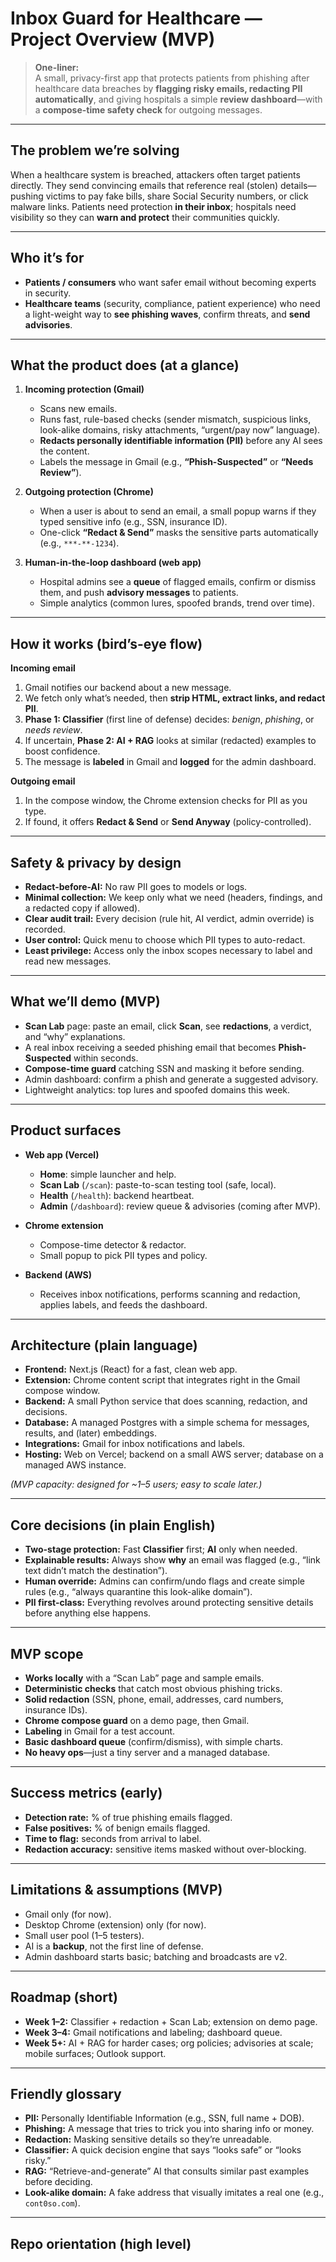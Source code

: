 # Inbox Guard for Healthcare — Project Overview (MVP)

> **One-liner:**  
> A small, privacy-first app that protects patients from phishing after healthcare data breaches by **flagging risky emails, redacting PII automatically**, and giving hospitals a simple **review dashboard**—with a **compose-time safety check** for outgoing messages.

---

## The problem we’re solving

When a healthcare system is breached, attackers often target patients directly. They send convincing emails that reference real (stolen) details—pushing victims to pay fake bills, share Social Security numbers, or click malware links. Patients need protection **in their inbox**; hospitals need visibility so they can **warn and protect** their communities quickly.

---

## Who it’s for

- **Patients / consumers** who want safer email without becoming experts in security.
- **Healthcare teams** (security, compliance, patient experience) who need a light-weight way to **see phishing waves**, confirm threats, and **send advisories**.

---

## What the product does (at a glance)

1. **Incoming protection (Gmail)**
   - Scans new emails.
   - Runs fast, rule-based checks (sender mismatch, suspicious links, look-alike domains, risky attachments, “urgent/pay now” language).
   - **Redacts personally identifiable information (PII)** before any AI sees the content.
   - Labels the message in Gmail (e.g., **“Phish-Suspected”** or **“Needs Review”**).

2. **Outgoing protection (Chrome)**
   - When a user is about to send an email, a small popup warns if they typed sensitive info (e.g., SSN, insurance ID).
   - One-click **“Redact & Send”** masks the sensitive parts automatically (e.g., `***-**-1234`).

3. **Human-in-the-loop dashboard (web app)**
   - Hospital admins see a **queue** of flagged emails, confirm or dismiss them, and push **advisory messages** to patients.
   - Simple analytics (common lures, spoofed brands, trend over time).

---

## How it works (bird’s-eye flow)

**Incoming email**
1. Gmail notifies our backend about a new message.
2. We fetch only what’s needed, then **strip HTML, extract links, and redact PII**.
3. **Phase 1: Classifier** (first line of defense) decides: _benign_, _phishing_, or _needs review_.
4. If uncertain, **Phase 2: AI + RAG** looks at similar (redacted) examples to boost confidence.
5. The message is **labeled** in Gmail and **logged** for the admin dashboard.

**Outgoing email**
1. In the compose window, the Chrome extension checks for PII as you type.
2. If found, it offers **Redact & Send** or **Send Anyway** (policy-controlled).

---

## Safety & privacy by design

- **Redact-before-AI:** No raw PII goes to models or logs.  
- **Minimal collection:** We keep only what we need (headers, findings, and a redacted copy if allowed).  
- **Clear audit trail:** Every decision (rule hit, AI verdict, admin override) is recorded.  
- **User control:** Quick menu to choose which PII types to auto-redact.  
- **Least privilege:** Access only the inbox scopes necessary to label and read new messages.

---

## What we’ll demo (MVP)

- **Scan Lab** page: paste an email, click **Scan**, see **redactions**, a verdict, and “why” explanations.
- A real inbox receiving a seeded phishing email that becomes **Phish-Suspected** within seconds.
- **Compose-time guard** catching SSN and masking it before sending.
- Admin dashboard: confirm a phish and generate a suggested advisory.
- Lightweight analytics: top lures and spoofed domains this week.

---

## Product surfaces

- **Web app (Vercel)**
  - **Home**: simple launcher and help.
  - **Scan Lab** (`/scan`): paste-to-scan testing tool (safe, local).
  - **Health** (`/health`): backend heartbeat.
  - **Admin** (`/dashboard`): review queue & advisories (coming after MVP).

- **Chrome extension**
  - Compose-time detector & redactor.
  - Small popup to pick PII types and policy.

- **Backend (AWS)**
  - Receives inbox notifications, performs scanning and redaction, applies labels, and feeds the dashboard.

---

## Architecture (plain language)

- **Frontend:** Next.js (React) for a fast, clean web app.  
- **Extension:** Chrome content script that integrates right in the Gmail compose window.  
- **Backend:** A small Python service that does scanning, redaction, and decisions.  
- **Database:** A managed Postgres with a simple schema for messages, results, and (later) embeddings.  
- **Integrations:** Gmail for inbox notifications and labels.  
- **Hosting:** Web on Vercel; backend on a small AWS server; database on a managed AWS instance.

*(MVP capacity: designed for ~1–5 users; easy to scale later.)*

---

## Core decisions (in plain English)

- **Two-stage protection:** Fast **Classifier** first; **AI** only when needed.  
- **Explainable results:** Always show **why** an email was flagged (e.g., “link text didn’t match the destination”).  
- **Human override:** Admins can confirm/undo flags and create simple rules (e.g., “always quarantine this look-alike domain”).  
- **PII first-class:** Everything revolves around protecting sensitive details before anything else happens.

---

## MVP scope

- **Works locally** with a “Scan Lab” page and sample emails.
- **Deterministic checks** that catch most obvious phishing tricks.
- **Solid redaction** (SSN, phone, email, addresses, card numbers, insurance IDs).
- **Chrome compose guard** on a demo page, then Gmail.
- **Labeling** in Gmail for a test account.
- **Basic dashboard queue** (confirm/dismiss), with simple charts.
- **No heavy ops**—just a tiny server and a managed database.

---

## Success metrics (early)

- **Detection rate:** % of true phishing emails flagged.  
- **False positives:** % of benign emails flagged.  
- **Time to flag:** seconds from arrival to label.  
- **Redaction accuracy:** sensitive items masked without over-blocking.

---

## Limitations & assumptions (MVP)

- Gmail only (for now).  
- Desktop Chrome (extension) only (for now).  
- Small user pool (1–5 testers).  
- AI is a **backup**, not the first line of defense.  
- Admin dashboard starts basic; batching and broadcasts are v2.

---

## Roadmap (short)

- **Week 1–2:** Classifier + redaction + Scan Lab; extension on demo page.  
- **Week 3–4:** Gmail notifications and labeling; dashboard queue.  
- **Week 5+:** AI + RAG for harder cases; org policies; advisories at scale; mobile surfaces; Outlook support.

---

## Friendly glossary

- **PII:** Personally Identifiable Information (e.g., SSN, full name + DOB).  
- **Phishing:** A message that tries to trick you into sharing info or money.  
- **Redaction:** Masking sensitive details so they’re unreadable.  
- **Classifier:** A quick decision engine that says “looks safe” or “looks risky.”  
- **RAG:** “Retrieve-and-generate” AI that consults similar past examples before deciding.  
- **Look-alike domain:** A fake address that visually imitates a real one (e.g., `cont0so.com`).

---

## Repo orientation (high level)

